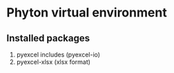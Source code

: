 # Phyton virtual environment #

## Installed packages ##

1. pyexcel includes (pyexcel-io)
2. pyexcel-xlsx (xlsx format)
